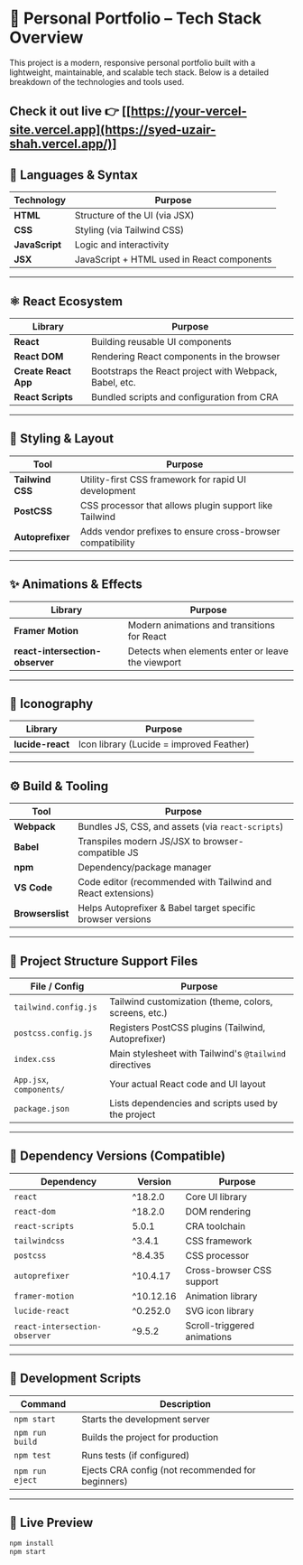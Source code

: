 # 💼 Personal Portfolio – Tech Stack Overview

This project is a modern, responsive personal portfolio built with a lightweight, maintainable, 
and scalable tech stack. Below is a detailed breakdown of the technologies and tools used.

Check it out live 👉 [[https://your-vercel-site.vercel.app](https://syed-uzair-shah.vercel.app/)]
---

## 🧱 Languages & Syntax

| Technology   | Purpose                                      |
|--------------|----------------------------------------------|
| **HTML**     | Structure of the UI (via JSX)                |
| **CSS**      | Styling (via Tailwind CSS)                   |
| **JavaScript** | Logic and interactivity                    |
| **JSX**      | JavaScript + HTML used in React components   |

---

## ⚛️ React Ecosystem

| Library             | Purpose                                                      |
|---------------------|--------------------------------------------------------------|
| **React**           | Building reusable UI components                              |
| **React DOM**       | Rendering React components in the browser                    |
| **Create React App**| Bootstraps the React project with Webpack, Babel, etc.       |
| **React Scripts**   | Bundled scripts and configuration from CRA                   |

---

## 🎨 Styling & Layout

| Tool                 | Purpose                                                     |
|----------------------|-------------------------------------------------------------|
| **Tailwind CSS**     | Utility-first CSS framework for rapid UI development        |
| **PostCSS**          | CSS processor that allows plugin support like Tailwind      |
| **Autoprefixer**     | Adds vendor prefixes to ensure cross-browser compatibility  |

---

## ✨ Animations & Effects

| Library                     | Purpose                                                       |
|-----------------------------|---------------------------------------------------------------|
| **Framer Motion**           | Modern animations and transitions for React                   |
| **react-intersection-observer** | Detects when elements enter or leave the viewport         |

---

## 🎨 Iconography

| Library          | Purpose                                   |
|------------------|-------------------------------------------|
| **lucide-react** | Icon library (Lucide = improved Feather)  |

---

## ⚙️ Build & Tooling

| Tool              | Purpose                                                     |
|-------------------|-------------------------------------------------------------|
| **Webpack**       | Bundles JS, CSS, and assets (via `react-scripts`)           |
| **Babel**         | Transpiles modern JS/JSX to browser-compatible JS           |
| **npm**           | Dependency/package manager                                  |
| **VS Code**       | Code editor (recommended with Tailwind and React extensions)|
| **Browserslist**  | Helps Autoprefixer & Babel target specific browser versions |

---

## 📁 Project Structure Support Files

| File / Config               | Purpose                                                   |
|-----------------------------|-----------------------------------------------------------|
| `tailwind.config.js`        | Tailwind customization (theme, colors, screens, etc.)     |
| `postcss.config.js`         | Registers PostCSS plugins (Tailwind, Autoprefixer)        |
| `index.css`                 | Main stylesheet with Tailwind's `@tailwind` directives    |
| `App.jsx`, `components/`    | Your actual React code and UI layout                      |
| `package.json`              | Lists dependencies and scripts used by the project        |

---

## 🧰 Dependency Versions (Compatible)

| Dependency                     | Version     | Purpose                        |
|--------------------------------|-------------|--------------------------------|
| `react`                        | ^18.2.0     | Core UI library                |
| `react-dom`                   | ^18.2.0     | DOM rendering                  |
| `react-scripts`               | 5.0.1       | CRA toolchain                  |
| `tailwindcss`                 | ^3.4.1      | CSS framework                  |
| `postcss`                     | ^8.4.35     | CSS processor                  |
| `autoprefixer`                | ^10.4.17    | Cross-browser CSS support      |
| `framer-motion`               | ^10.12.16   | Animation library              |
| `lucide-react`                | ^0.252.0    | SVG icon library               |
| `react-intersection-observer`| ^9.5.2      | Scroll-triggered animations    |

---

## 🧪 Development Scripts

| Command          | Description                                      |
|------------------|--------------------------------------------------|
| `npm start`      | Starts the development server                    |
| `npm run build`  | Builds the project for production                |
| `npm test`       | Runs tests (if configured)                       |
| `npm run eject`  | Ejects CRA config (not recommended for beginners)|

---

## 📸 Live Preview

```bash
npm install
npm start
